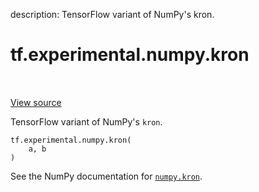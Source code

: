 description: TensorFlow variant of NumPy's kron.

<div itemscope itemtype="http://developers.google.com/ReferenceObject">
<meta itemprop="name" content="tf.experimental.numpy.kron" />
<meta itemprop="path" content="Stable" />
</div>

# tf.experimental.numpy.kron

<!-- Insert buttons and diff -->

<table class="tfo-notebook-buttons tfo-api nocontent" align="left">

</table>

<a target="_blank" class="external" href="/code/stable/tensorflow/python/ops/numpy_ops/np_math_ops.py">View source</a>



TensorFlow variant of NumPy's `kron`.


<pre class="devsite-click-to-copy prettyprint lang-py tfo-signature-link">
<code>tf.experimental.numpy.kron(
    a, b
)
</code></pre>



<!-- Placeholder for "Used in" -->

See the NumPy documentation for [`numpy.kron`](https://numpy.org/doc/stable/reference/generated/numpy.kron.html).